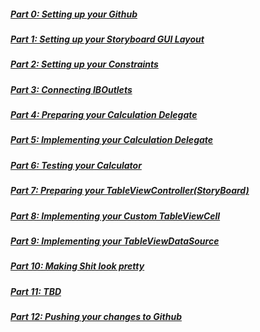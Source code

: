  ##### [Part 0: Setting up your Github](P0/part0.md)
 ##### [Part 1: Setting up your Storyboard GUI Layout](P1/part1.md)
 ##### [Part 2: Setting up your Constraints](P2/part2.md)
 ##### [Part 3: Connecting IBOutlets](P3/part3.md) 
 ##### [Part 4: Preparing your Calculation Delegate](P4/part4.md)
 ##### [Part 5: Implementing your Calculation Delegate](P5/part5.md)
 ##### [Part 6: Testing your Calculator](P6/part6.md)
 ##### [Part 7: Preparing your TableViewController(StoryBoard)](P7/part7.md)
 ##### [Part 8: Implementing your Custom TableViewCell](P8/part8.md)
 ##### [Part 9: Implementing your TableViewDataSource](P9/part9.md)
 ##### [Part 10: Making Shit look pretty](P10/part10.md)
 ##### [Part 11: TBD](P11/part11.md)
 ##### [Part 12: Pushing your changes to Github](P11/part11.md)

